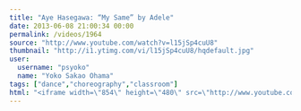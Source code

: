 ```yaml
---
title: "Aye Hasegawa: “My Same” by Adele"
date: 2013-06-08 21:00:34 00:00
permalink: /videos/1964
source: "http://www.youtube.com/watch?v=l15jSp4cuU8"
thumbnail: "http://i1.ytimg.com/vi/l15jSp4cuU8/hqdefault.jpg"
user:
  username: "psyoko"
  name: "Yoko Sakao Ohama"
tags: ["dance","choreography","classroom"]
html: "<iframe width=\"854\" height=\"480\" src=\"http://www.youtube.com/embed/l15jSp4cuU8?wmode=transparent&feature=oembed\" frameborder=\"0\" allowfullscreen></iframe>"
---
```



